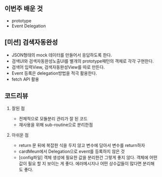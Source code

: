 ## 이번주 배운 것
- prototype
- Event Delegation
  
## [미션] 검색자동완성
- JSON형태의 mock 데이터를 만들어서 응답하도록 한다.
- 검색UI와 검색자동완성노출UI를 별개의 prototype패턴의 객체로 각각 구현한다.
- 검색어 입력View, 검색자동완성View를 따로 만든다.
- Event 등록은 delegation방법을 적극 활용한다.
- fetch API 활용
  
## 코드리뷰
1. 잘된 점
   - 전체적으로 모듈분리 관리가 잘 된 코드
   - 재사용을 위해 sub-routine으로 분리한점

2. 아쉬운 점
    - return 문 뒤에 복잡한 식을 두지 않고 변수에 담아서 변수를 return하자
    - cardMeun에서 Delegation으로 event를 등록하지 않은 것
    - [config파일] 객체 생성에 필요한 값을 분리한건 그렇게 좋지 않다.
      객체에 어떤 값이 필요 할 지 보이는 게 좋다.
      에러메시지나 어떤 상수값들이 많다면 분리해도 좋다.